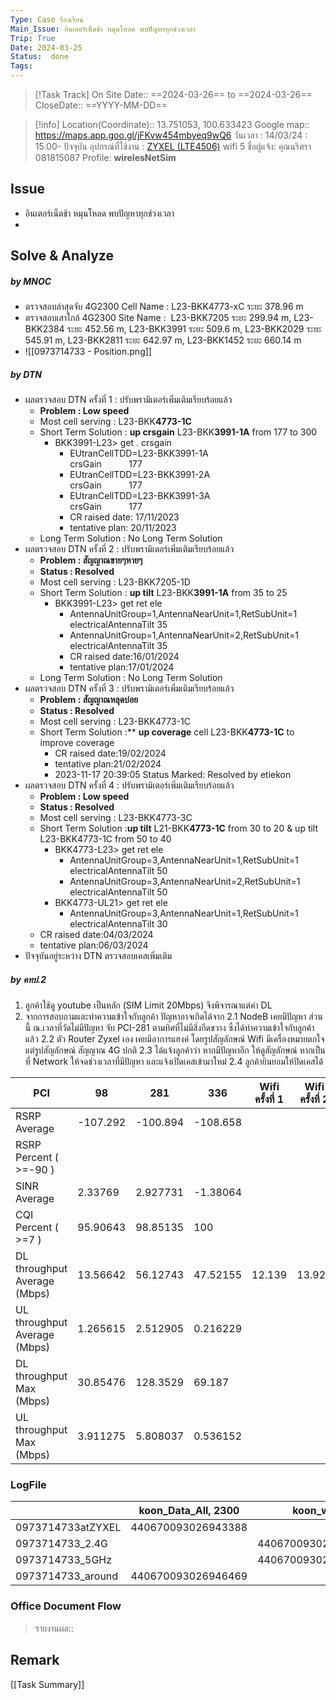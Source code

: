 ```yaml
---
Type: Case ร้องเรียน
Main_Issue: อินเตอร์เน็ตช้า หมุนโหลด พบปัญหาทุกช่วงเวลา
Trip: True
Date: 2024-03-25
Status:  done
Tags: 
---
```


>[!Task Track]
>On Site Date::   ==2024-03-26==  to  ==2024-03-26==
>CloseDate::   ==YYYY-MM-DD==

>[!info]
>Location(Coordinate)::  13.751053, 100.633423
>Google map:: https://maps.app.goo.gl/jFKvw454mbyeq9wQ6
>วันเวลา : 14/03/24 : 15.00- ปัจจุบัน 
>อุปกรณ์ที่ใช้งาน :  [ZYXEL (LTE4506)](https://www.batna24.com/en/p/zyxel-lte4506-lte-router-rmmpl#specs) wifi 5
>ชื่อผู้แจ้ง: คุณนริศรา 081815087
>Profile: **wirelesNetSim**



## Issue
- อินเตอร์เน็ตช้า หมุนโหลด พบปัญหาทุกช่วงเวลา
- 

## Solve & Analyze
##### by MNOC
- ตรวจสอบล่าสุดจับ 4G2300 Cell Name : L23-BKK4773-xC ระยะ 378.96 m
- ตรวจสอบเสาใกล้ 4G2300 Site Name :  L23-BKK7205 ระยะ 299.94 m, L23-BKK2384 ระยะ 452.56 m, L23-BKK3991 ระยะ 509.6 m, L23-BKK2029 ระยะ 545.91 m, L23-BKK2811 ระยะ 642.97 m, L23-BKK1452 ระยะ 660.14 m
- ![[0973714733 - Position.png]]
##### by DTN
- ผลตรวจสอบ DTN ครั้งที่ 1 : ปรับพรามิเตอร์เพิ่มเติมเรียบร้อยแล้ว
	- **Problem : Low speed**
	- Most cell serving : L23-BKK**4773-1C**
	- Short Term Solution : **up crsgain** L23-BKK**3991-1A** from 177 to 300
		- BKK3991-L23> get . crsgain
			- EUtranCellTDD=L23-BKK3991-1A                            crsGain           177
			- EUtranCellTDD=L23-BKK3991-2A                            crsGain           177
			- EUtranCellTDD=L23-BKK3991-3A                            crsGain           177
			- CR raised date: 17/11/2023
			- tentative plan: 20/11/2023
	- Long Term Solution : No Long Term Solution
- ผลตรวจสอบ DTN ครั้งที่ 2 : ปรับพรามิเตอร์เพิ่มเติมเรียบร้อยแล้ว
	- **Problem : สัญญาณขายๆหายๆ**
	- **Status : Resolved**
	- Most cell serving : L23-BKK7205-1D
	- Short Term Solution : **up tilt** L23-BKK**3991-1A** from 35 to 25
		- BKK3991-L23> get ret ele
			- AntennaUnitGroup=1,AntennaNearUnit=1,RetSubUnit=1       electricalAntennaTilt 35
			- AntennaUnitGroup=1,AntennaNearUnit=2,RetSubUnit=1       electricalAntennaTilt 35
			- CR raised date:16/01/2024
			- tentative plan:17/01/2024
	- Long Term Solution : No Long Term Solution
- ผลตรวจสอบ DTN ครั้งที่ 3 : ปรับพรามิเตอร์เพิ่มเติมเรียบร้อยแล้ว
	- **Problem : สัญญาณหลุดบ่อย**
	- **Status : Resolved**
	- Most cell serving : L23-BKK4773-1C
	- Short Term Solution :** **up coverage** cell L23-BKK**4773-1C** to improve coverage
		- CR raised date:19/02/2024
		- tentative plan:21/02/2024
		- 2023-11-17 20:39:05 Status Marked: Resolved by etiekon
- ผลตรวจสอบ DTN ครั้งที่ 4 : ปรับพรามิเตอร์เพิ่มเติมเรียบร้อยแล้ว
	- **Problem : Low speed**
	- **Status : Resolved**
	- Most cell serving : L23-BKK4773-3C
	- Short Term Solution :**up tilt** L21-BKK**4773-1C** from 30 to 20 & up tilt L23-BKK4773-1C from 50 to 40
		- BKK4773-L23> get ret ele
			- AntennaUnitGroup=3,AntennaNearUnit=1,RetSubUnit=1       electricalAntennaTilt 50
			- AntennaUnitGroup=3,AntennaNearUnit=2,RetSubUnit=1       electricalAntennaTilt 50
		- BKK4773-UL21> get ret ele
			- AntennaUnitGroup=3,AntennaNearUnit=1,RetSubUnit=1       electricalAntennaTilt 30
	- CR raised date:04/03/2024
	- tentative plan:06/03/2024
- ปัจจุบันอยู่ระหว่าง DTN ตรวจสอบเคสเพิ่มเติม


##### by คทป.2


1. ลูกค้าใช้ดู youtube เป็นหลัก (SIM Limit 20Mbps) จึงพิจารณาแต่ค่า DL
2. จากการสอบถามและทำความเข้าใจกับลูกค้า ปัญหาอาจเกิดได้จาก
		2.1 NodeB เคยมีปัญหา ส่วนนี้ ณ.เวลาที่วัดไม่มีปัญหา จับ PCI-281 ตามทิศที่ไม่มีสิ่งกีดขวาง ซึ่งได้ทำความเข้าใจกับลูกค้าแล้ว
		2.2 ตัว Router Zyxel เอง เคยมีอาการแฮงค์ โดยรูปสัญลักษณ์ Wifi มีเครื่องหมายตกใจ แต่รูปสัญลักษณ์ สัญญาณ 4G ปกติ
		2.3 ได้แจ้งลูกค้าว่า หากมีปัญหาอีก ให้ดูสัญลักษณ์ หากเป็นที่ Network ให้จดช่วงเวลาที่มีปัญหา และแจ้งเปิดเคสเข้ามาใหม่
		2.4 ลูกค้ายินยอมให้ปิดเคสได้

| PCI                          | 98       | 281      | 336      | Wifi ครั้งที่ 1 | Wifi ครั้งที่ 2 |
| ---------------------------- | -------- | -------- | -------- | --------------- | --------------- |
| RSRP Average                 | -107.292 | -100.894 | -108.658 |                 |                 |
| RSRP Percent ( >=-90 )       |          |          |          |                 |                 |
| SINR Average                 | 2.33769  | 2.927731 | -1.38064 |                 |                 |
| CQI Percent ( >=7 )          | 95.90643 | 98.85135 | 100      |                 |                 |
| DL throughput Average (Mbps) | 13.56642 | 56.12743 | 47.52155 | 12.139          | 13.928          |
| UL throughput Average (Mbps) | 1.265615 | 2.512905 | 0.216229 |                 |                 |
| DL throughput Max (Mbps)     | 30.85476 | 128.3529 | 69.187   |                 |                 |
| UL throughput Max (Mbps)     | 3.911275 | 5.808037 | 0.536152 |                 |                 |


### LogFile

|                   | koon_Data_All, 2300 | koon_wifi          | CmbnReport                             |
| ----------------- | ------------------- | ------------------ | -------------------------------------- |
| 0973714733atZYXEL | 440670093026943388  |                    | [[0973714733atZYXEL_defltTemplt.xlsx]] |
| 0973714733_2.4G   |                     | 440670093026944471 | [[0973714733_24GHz.xlsx]]              |
| 0973714733_5GHz   |                     | 440670093026945289 | [[0973714733_5GHz.xlsx]]<br>           |
| 0973714733_around | 440670093026946469  |                    | [[0973714733_around.xlsx]]             |


### Office Document Flow

>รายงานผล::

## Remark





[[Task Summary]]




